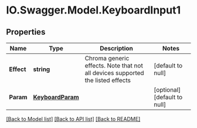 # IO.Swagger.Model.KeyboardInput1
## Properties

Name | Type | Description | Notes
------------ | ------------- | ------------- | -------------
**Effect** | **string** | Chroma generic effects. Note that not all devices supported the listed effects | [default to null]
**Param** | [**KeyboardParam**](KeyboardParam.md) |  | [optional] [default to null]

[[Back to Model list]](../README.md#documentation-for-models) [[Back to API list]](../README.md#documentation-for-api-endpoints) [[Back to README]](../README.md)

